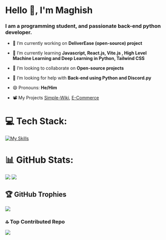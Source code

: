 <h1>Hello 👋, I'm Maghish</h1>
<h3>I am a programming student, and passionate back-end python developer.</h3>

- 🔭 I’m currently working on **DeliverEase (open-source) project**

- 🌱 I’m currently learning **Javascript, React.js, Vite.js , High Level Machine Learning and Deep Learning in Python, Tailwind CSS**

- 👯 I’m looking to collaborate on **Open-source projects**

- 🤝 I’m looking for help with **Back-end using Python and Discord.py**
  
- 😄 Pronouns: **He/Him**

- 📽️ My Projects [Simple-Wiki](https://github.com/Maghish/Simple-Wiki), [E-Commerce](https://github.com/Maghish/E-Commerce)

 
# 💻 Tech Stack:
[![My Skills](https://skillicons.dev/icons?i=py,django,html,css,js,react,firebase,vite,md,tailwind,vscode,git&theme=dark)](https://skillicons.dev)

# 📊 GitHub Stats:
![](https://github-readme-stats.vercel.app/api?username=Maghish&theme=tokyonight&hide_border=false&include_all_commits=true&count_private=false)
![](https://github-readme-stats.vercel.app/api/top-langs/?username=Maghish&theme=tokyonight&hide_border=false&include_all_commits=true&count_private=true&layout=compact)




## 🏆 GitHub Trophies
![](https://github-profile-trophy.vercel.app/?username=Maghish&theme=radical&no-frame=false&no-bg=false&margin-w=4)

### 🔝 Top Contributed Repo
![](https://github-contributor-stats.vercel.app/api?username=Maghish&limit=5&theme=dark&combine_all_yearly_contributions=true)

